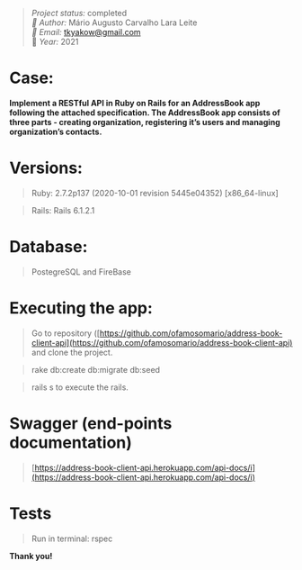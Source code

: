 
> *Project status:* completed </br>
> *:busts_in_silhouette: Author:* Mário Augusto Carvalho Lara Leite </br>
> *:email: Email:* tkyakow@gmail.com  </br>
> :date: *Year:* 2021

# Case:
**Implement a RESTful API in Ruby on Rails for an AddressBook app following the attached specification. The AddressBook app consists of three parts - creating organization, registering it’s users and managing organization’s contacts.**

# Versions:
> Ruby: 2.7.2p137 (2020-10-01 revision 5445e04352) [x86_64-linux]

> Rails: Rails 6.1.2.1

# Database:
> PostegreSQL and FireBase

# Executing the app:
> Go to repository ([https://github.com/ofamosomario/address-book-client-api](https://github.com/ofamosomario/address-book-client-api) and clone the project.

> rake db:create db:migrate db:seed

> rails s to execute the rails.

# Swagger (end-points documentation)
> [https://address-book-client-api.herokuapp.com/api-docs/i](https://address-book-client-api.herokuapp.com/api-docs/i)

# Tests
> Run in terminal: rspec

**Thank you!**